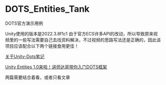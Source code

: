 # DOTS_Entities_Tank
DOTS官方演示用例

Unity使用的版本是2022.3.8f1c1
由于官方ECS许多API的改动，所以导致原来视频里的一些写法需要自己去找资料解决，不过视频的思路写法还是正确的，因此该项目应该配合以下两个链接食用更佳！

[关于Unity-Dots笔记](https://blog.csdn.net/qq_44737182/article/details/134064693)

[Unity Entities 1.0来啦！讲师达哥带你入门DOTS框架](https://www.bilibili.com/video/BV1i14y177Ny/?share_source=copy_web&vd_source=c8fd8a987dd50aa4d450e85a9cecc98e)

两篇需要结合着看，或者只看文章
